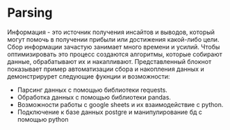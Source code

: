 # Parsing

Информация - это источник получения инсайтов и выводов, который могут помочь в получении прибыли или достижения какой-либо цели. Сбор информации зачастую занимает много времени и усилий. Чтобы оптимизировать это процесс создаются алгоритмы, которые собирают данные, обрабатывают их и накапливают. Представленный блокнот показывает пример автоматизации сбора и накопления данных и демонстрирурет следующие фукнции и возможности:

* Парсинг данных с помощью библиотеки requests. 
* Обработка данных с помощью библиотеки pandas.
* Возможности работы с google sheets и их взаимодействие с python.
* Подключение к базе данных postgre и манипулирование бд с помощью python
